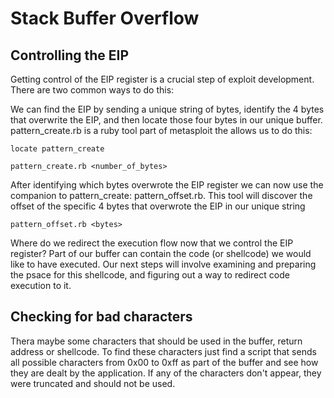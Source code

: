 # Stack Buffer Overflow

## Controlling the EIP

Getting control of the EIP register is a crucial step of exploit development. There are two common ways to do this:

We can find the EIP by sending a unique string of bytes, identify the 4 bytes that overwrite the EIP, and then locate those four bytes in our unique buffer.
pattern_create.rb is a ruby tool part of metasploit the allows us to do this:

	locate pattern_create

	pattern_create.rb <number_of_bytes>

After identifying which bytes overwrote the EIP register we can now use the companion to pattern_create: pattern_offset.rb. This tool will discover the offset of the specific 4 bytes that overwrote the EIP in our unique string

	pattern_offset.rb <bytes>

Where do we redirect the execution flow now that we control the EIP register? Part of our buffer can contain the code (or shellcode) we would like to have executed. Our next steps will involve examining and preparing the psace for this shellcode, and figuring out a way to redirect code execution to it.


## Checking for bad characters

Thera maybe some characters that should be used in the buffer, return address or shellcode.
To find these characters just find a script that sends all possible characters from 0x00 to 0xff as part of the buffer and see how they are dealt by the application. If any of the characters don't appear, they were truncated and should not be used.